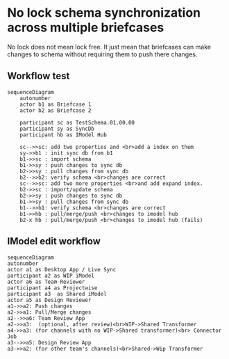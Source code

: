 # No lock schema synchronization across multiple briefcases

No lock does not mean lock free. It just mean that briefcases can make changes to schema without requiring them to push there changes.

## Workflow test

```mermaid
sequenceDiagram
    autonumber
    actor b1 as Briefcase 1
    actor b2 as Briefcase 2

    participant sc as TestSchema.01.00.00
    participant sy as SyncDb
    participant hb as IModel Hub

    sc-->>sc: add two properties and <br>add a index on them
    sy->>b1 : init sync db from b1
    b1->>sc : import schema
    b1->>sy : push changes to sync db
    b2->>sy : pull changes from sync db
    b2-->>b2: verify schema <br>changes are correct
    sc-->>sc: add two more properties <br>and add expand index.
    b2->>sc : import/update schema
    b2->>sy : push changes to sync db
    b1->>sy : pull changes from sync db
    b1-->>b1: verify schema <br>changes are correct
    b1->>hb : pull/merge/push <br>changes to imodel hub
    b2-x hb : pull/merge/push <br>changes to imodel hub (fails)
```

## IModel edit workflow


```mermaid
sequenceDiagram
autonumber
actor a1 as Desktop App / Live Sync
participant a2 as WIP iModel
actor a6 as Team Reviewer
participant a4 as Projectwise
participant a3  as Shared iModel
actor a5 as Design Reviewer
a1->>a2: Push changes
a2->>a1: Pull/Merge changes
a2-->>a6: Team Review App
a2->>a3:  (optional, after review)<br>WIP->Shared Transformer
a4->>a3: (for channels with no WIP->Shared transformer)<br> Connector Job
a3-->>a5: Design Review App
a3->>a2: (for other team's channels)<br>Shared->Wip Transformer



```
